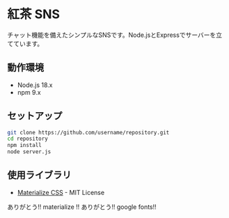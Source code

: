 # 紅茶 SNS

チャット機能を備えたシンプルなSNSです。Node.jsとExpressでサーバーを立てています。

## 動作環境

- Node.js 18.x
- npm 9.x

## セットアップ

```bash
git clone https://github.com/username/repository.git
cd repository
npm install
node server.js
```
## 使用ライブラリ

- [Materialize CSS](https://materializecss.com/) - MIT License

ありがとう!! materialize !!
ありがとう!! google fonts!!
